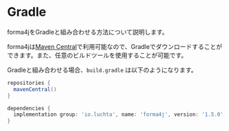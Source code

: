 # Gradle

forma4jをGradleと組み合わせる方法について説明します。

forma4jは[Maven Central](https://central.sonatype.com/artifact/io.luchta/forma4j)で利用可能なので、Gradleでダウンロードすることができます。また、任意のビルドツールを使用することが可能です。

Gradleと組み合わせる場合、`build.gradle` は以下のようになります。

```gradle
repositories {
  mavenCentral()
}

dependencies {
  implementation group: 'io.luchta', name: 'forma4j', version: '1.5.0'
}
```
